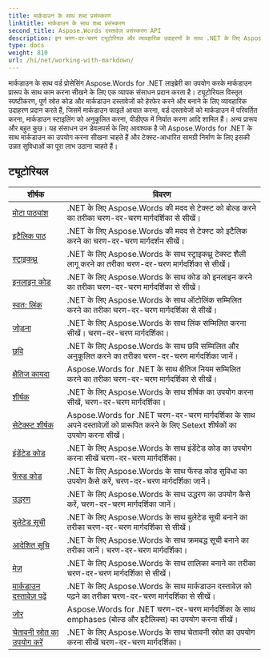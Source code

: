 ```yaml
---
title: मार्कडाउन के साथ शब्द प्रसंस्करण
linktitle: मार्कडाउन के साथ शब्द प्रसंस्करण
second_title: Aspose.Words दस्तावेज़ प्रसंस्करण API
description: इन चरण-दर-चरण ट्यूटोरियल और व्यावहारिक उदाहरणों के साथ .NET के लिए Aspose.Words का उपयोग करके Word दस्तावेज़ों में मार्कडाउन सिंटैक्स के साथ काम करना सीखें।
type: docs
weight: 810
url: /hi/net/working-with-markdown/
---
```


मार्कडाउन के साथ वर्ड प्रोसेसिंग Aspose.Words for .NET लाइब्रेरी का उपयोग करके मार्कडाउन प्रारूप के साथ काम करना सीखने के लिए एक व्यापक संसाधन प्रदान करता है। ट्यूटोरियल विस्तृत स्पष्टीकरण, पूर्ण स्रोत कोड और मार्कडाउन दस्तावेजों को हेरफेर करने और बनाने के लिए व्यावहारिक उदाहरण प्रदान करते हैं, जिसमें मार्कडाउन फाइलें आयात करना, वर्ड दस्तावेजों को मार्कडाउन में परिवर्तित करना, मार्कडाउन स्टाइलिंग को अनुकूलित करना, पीडीएफ में निर्यात करना आदि शामिल हैं। अन्य प्रारूप और बहुत कुछ। यह संसाधन उन डेवलपर्स के लिए आवश्यक है जो Aspose.Words for .NET के साथ मार्कडाउन का उपयोग करना सीखना चाहते हैं और टेक्स्ट-आधारित सामग्री निर्माण के लिए इसकी उन्नत सुविधाओं का पूरा लाभ उठाना चाहते हैं।

 ## ट्यूटोरियल
| शीर्षक | विवरण |
| --- | --- |
| [मोटा पाठ्यांश](./bold-text/) | .NET के लिए Aspose.Words की मदद से टेक्स्ट को बोल्ड करने का तरीका चरण-दर-चरण मार्गदर्शिका से सीखें। |
| [इटैलिक पाठ](./italic-text/) | .NET के लिए Aspose.Words की मदद से टेक्स्ट को इटैलिक करने का चरण-दर-चरण मार्गदर्शन सीखें। |
| [स्ट्राइकथ्रू](./strikethrough/) | .NET के लिए Aspose.Words के साथ स्ट्राइकथ्रू टेक्स्ट शैली लागू करने का तरीका चरण-दर-चरण मार्गदर्शिका से सीखें। |
| [इनलाइन कोड](./inline-code/) | .NET के लिए Aspose.Words के साथ कोड को इनलाइन करने का तरीका चरण-दर-चरण मार्गदर्शिका से सीखें। |
| [स्वत: लिंक](./autolink/) | .NET के लिए Aspose.Words के साथ ऑटोलिंक सम्मिलित करने का तरीका चरण-दर-चरण मार्गदर्शिका से सीखें। |
| [जोड़ना](./link/) | .NET के लिए Aspose.Words के साथ लिंक सम्मिलित करना सीखें। चरण-दर-चरण मार्गदर्शिका। |
| [छवि](./image/) | .NET के लिए Aspose.Words के साथ छवि सम्मिलित और अनुकूलित करने का तरीका चरण-दर-चरण मार्गदर्शिका जानें। |
| [क्षैतिज कायदा](./horizontal-rule/) | Aspose.Words for .NET के साथ क्षैतिज नियम सम्मिलित करने का तरीका चरण-दर-चरण मार्गदर्शिका से सीखें। |
| [शीर्षक](./heading/) | .NET के लिए Aspose.Words के साथ शीर्षक का उपयोग करना सीखें, चरण-दर-चरण मार्गदर्शिका। |
| [सेटेक्स्ट शीर्षक](./setext-heading/) | Aspose.Words for .NET चरण-दर-चरण मार्गदर्शिका के साथ अपने दस्तावेज़ों को प्रारूपित करने के लिए Setext शीर्षकों का उपयोग करना सीखें। |
| [इंडेंटेड कोड](./indented-code/) | .NET के लिए Aspose.Words के साथ इंडेंटेड कोड का उपयोग करना सीखें चरण-दर-चरण मार्गदर्शिका। |
| [फेंस्ड कोड](./fenced-code/) | .NET के लिए Aspose.Words के साथ फेंस्ड कोड सुविधा का उपयोग कैसे करें, चरण-दर-चरण मार्गदर्शिका जानें। |
| [उद्धरण](./quote/) | .NET के लिए Aspose.Words के साथ उद्धरण का उपयोग कैसे करें, चरण-दर-चरण मार्गदर्शिका जानें। |
| [बुलेटेड सूची](./bulleted-list/) | .NET के लिए Aspose.Words के साथ बुलेटेड सूची बनाने का तरीका चरण-दर-चरण मार्गदर्शिका से सीखें। |
| [आदेशित सूचि](./ordered-list/) | .NET के लिए Aspose.Words के साथ क्रमबद्ध सूची बनाने का तरीका जानें। चरण-दर-चरण मार्गदर्शिका। |
| [मेज़](./table/) | .NET के लिए Aspose.Words के साथ तालिका बनाने का तरीका चरण-दर-चरण मार्गदर्शिका से सीखें। |
| [मार्कडाउन दस्तावेज़ पढ़ें](./read-markdown-document/) | .NET के लिए Aspose.Words के साथ मार्कडाउन दस्तावेज़ को पढ़ने का तरीका चरण-दर-चरण मार्गदर्शिका से सीखें। |
| [जोर](./emphases/) | Aspose.Words for .NET चरण-दर-चरण मार्गदर्शिका के साथ emphases (बोल्ड और इटैलिक्स) का उपयोग करना सीखें। |
| [चेतावनी स्रोत का उपयोग करें](./use-warning-source/) | .NET के लिए Aspose.Words के साथ चेतावनी स्रोत का उपयोग करना सीखें चरण-दर-चरण मार्गदर्शिका। |